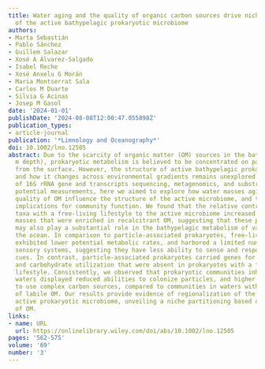 ```yaml
---
title: Water aging and the quality of organic carbon sources drive niche partitioning
  of the active bathypelagic prokaryotic microbiome
authors:
- Marta Sebastián
- Pablo Sánchez
- Guillem Salazar
- Xosé A Álvarez-Salgado
- Isabel Reche
- Xosé Anxelu G Morán
- Maria Montserrat Sala
- Carlos M Duarte
- Silvia G Acinas
- Josep M Gasol
date: '2024-01-01'
publishDate: '2024-08-08T12:00:47.055898Z'
publication_types:
- article-journal
publication: '*Limnology and Oceanography*'
doi: 10.1002/lno.12505
abstract: Due to the scarcity of organic matter (OM) sources in the bathypelagic (1000–4000
  m depth), prokaryotic metabolism is believed to be concentrated on particles originating
  from the surface. However, the structure of active bathypelagic prokaryotic communities
  and how it changes across environmental gradients remains unexplored. Using a combination
  of 16S rRNA gene and transcripts sequencing, metagenomics, and substrate uptake
  potential measurements, here we aimed to explore how water masses aging and the
  quality of OM influence the structure of the active microbiome, and the potential
  implications for community function. We found that the relative contribution of
  taxa with a free-living lifestyle to the active microbiome increased in older water
  masses that were enriched in recalcitrant OM, suggesting that these prokaryotes
  may also play a substantial role in the bathypelagic metabolism of vast areas of
  the ocean. In comparison to particle-associated prokaryotes, free-living prokaryotes
  exhibited lower potential metabolic rates, and harbored a limited number of two-component
  sensory systems, suggesting they have less ability to sense and respond to environmental
  cues. In contrast, particle-associated prokaryotes carried genes for particle colonization
  and carbohydrate utilization that were absent in prokaryotes with a free-living
  lifestyle. Consistently, we observed that prokaryotic communities inhabiting older
  waters displayed reduced abilities to colonize particles, and higher capabilities
  to use complex carbon sources, compared to communities in waters with a higher proportion
  of labile OM. Our results provide evidence of regionalization of the bathypelagic
  active prokaryotic microbiome, unveiling a niche partitioning based on the quality
  of OM.
links:
- name: URL
  url: https://onlinelibrary.wiley.com/doi/abs/10.1002/lno.12505
pages: '562-575'
volume: '69'
number: '3'
---
```

